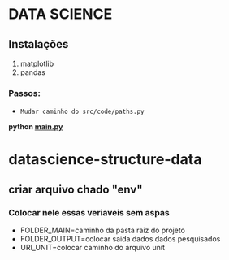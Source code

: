 # DATA SCIENCE

## Instalações
1. matplotlib
2. pandas

### Passos:

* `Mudar caminho do src/code/paths.py`

**python [main.py](https://www.github.com/Pedro-ls/datascience-structure-data/blob/master/main.py)**

# datascience-structure-data
## criar arquivo chado "env"

### Colocar nele essas veriaveis sem aspas

 - FOLDER_MAIN=caminho da pasta raiz do projeto
 - FOLDER_OUTPUT=colocar saida dados dados pesquisados
 - URI_UNIT=colocar caminho do arquivo unit










